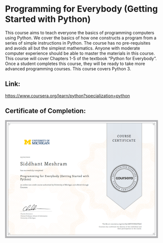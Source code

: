 # Programming for Everybody (Getting Started with Python)
This course aims to teach everyone the basics of programming computers using Python. We cover the basics of how one constructs a program from a series of simple instructions in Python.  The course has no pre-requisites and avoids all but the simplest mathematics. Anyone with moderate computer experience should be able to master the materials in this course. This course will cover Chapters 1-5 of the textbook “Python for Everybody”.  Once a student completes this course, they will be ready to take more advanced programming courses. This course covers Python 3.

## Link:
https://www.coursera.org/learn/python?specialization=python

## Certificate of Completion:
![Course-1](Course%201_Completion%20Certificate.PNG)
